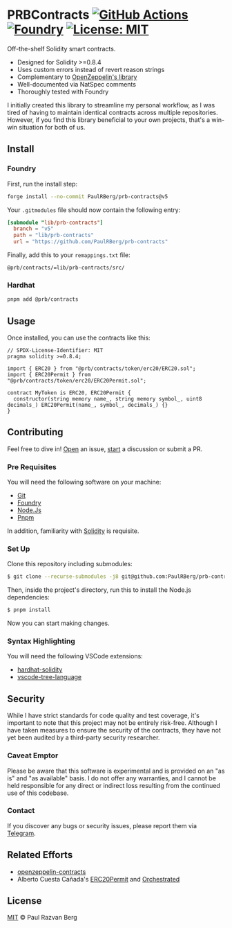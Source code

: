 # PRBContracts [![GitHub Actions][gha-badge]][gha] [![Foundry][foundry-badge]][foundry] [![License: MIT][license-badge]][license]

[gha]: https://github.com/PaulRBerg/prb-contracts/actions
[gha-badge]: https://github.com/PaulRBerg/prb-contracts/actions/workflows/ci.yml/badge.svg
[foundry]: https://getfoundry.sh/
[foundry-badge]: https://img.shields.io/badge/Built%20with-Foundry-FFDB1C.svg
[license]: https://opensource.org/licenses/MIT
[license-badge]: https://img.shields.io/badge/License-MIT-blue.svg

Off-the-shelf Solidity smart contracts.

- Designed for Solidity >=0.8.4
- Uses custom errors instead of revert reason strings
- Complementary to [OpenZeppelin's library](https://github.com/OpenZeppelin/openzeppelin-contracts)
- Well-documented via NatSpec comments
- Thoroughly tested with Foundry

I initially created this library to streamline my personal workflow, as I was tired of having to maintain identical
contracts across multiple repositories. However, if you find this library beneficial to your own projects, that's a
win-win situation for both of us.

## Install

### Foundry

First, run the install step:

```sh
forge install --no-commit PaulRBerg/prb-contracts@v5
```

Your `.gitmodules` file should now contain the following entry:

```toml
[submodule "lib/prb-contracts"]
  branch = "v5"
  path = "lib/prb-contracts"
  url = "https://github.com/PaulRBerg/prb-contracts"
```

Finally, add this to your `remappings.txt` file:

```text
@prb/contracts/=lib/prb-contracts/src/
```

### Hardhat

```sh
pnpm add @prb/contracts
```

## Usage

Once installed, you can use the contracts like this:

```solidity
// SPDX-License-Identifier: MIT
pragma solidity >=0.8.4;

import { ERC20 } from "@prb/contracts/token/erc20/ERC20.sol";
import { ERC20Permit } from "@prb/contracts/token/erc20/ERC20Permit.sol";

contract MyToken is ERC20, ERC20Permit {
  constructor(string memory name_, string memory symbol_, uint8 decimals_) ERC20Permit(name_, symbol_, decimals_) {}
}
```

## Contributing

Feel free to dive in! [Open](https://github.com/PaulRBerg/prb-proxy/issues/new) an issue,
[start](https://github.com/PaulRBerg/prb-proxy/discussions/new) a discussion or submit a PR.

### Pre Requisites

You will need the following software on your machine:

- [Git](https://git-scm.com/downloads)
- [Foundry](https://github.com/foundry-rs/foundry)
- [Node.Js](https://nodejs.org/en/download/)
- [Pnpm](https://pnpm.io)

In addition, familiarity with [Solidity](https://soliditylang.org/) is requisite.

### Set Up

Clone this repository including submodules:

```sh
$ git clone --recurse-submodules -j8 git@github.com:PaulRBerg/prb-contracts.git
```

Then, inside the project's directory, run this to install the Node.js dependencies:

```sh
$ pnpm install
```

Now you can start making changes.

### Syntax Highlighting

You will need the following VSCode extensions:

- [hardhat-solidity](https://marketplace.visualstudio.com/items?itemName=NomicFoundation.hardhat-solidity)
- [vscode-tree-language](https://marketplace.visualstudio.com/items?itemName=CTC.vscode-tree-extension)

## Security

While I have strict standards for code quality and test coverage, it's important to note that this project may not be
entirely risk-free. Although I have taken measures to ensure the security of the contracts, they have not yet been
audited by a third-party security researcher.

### Caveat Emptor

Please be aware that this software is experimental and is provided on an "as is" and "as available" basis. I do not
offer any warranties, and I cannot be held responsible for any direct or indirect loss resulting from the continued use
of this codebase.

### Contact

If you discover any bugs or security issues, please report them via [Telegram](https://t.me/PaulRBerg).

## Related Efforts

- [openzeppelin-contracts](https://github.com/OpenZeppelin/openzeppelin-contracts)
- Alberto Cuesta Cañada's [ERC20Permit](https://github.com/alcueca/ERC20Permit) and
  [Orchestrated](https://github.com/alcueca/Orchestrated)

## License

[MIT](./LICENSE.md) © Paul Razvan Berg
